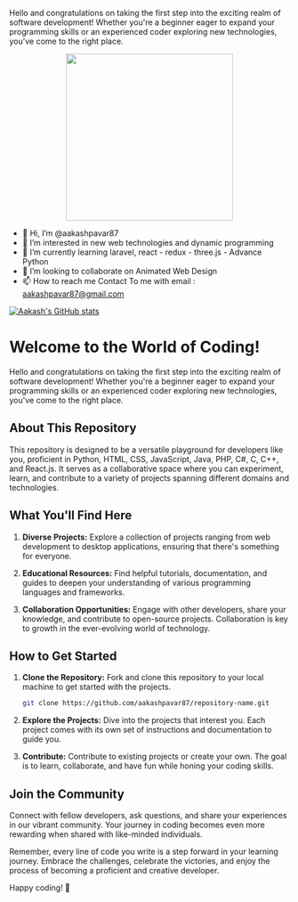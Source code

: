 <!---
aakashpavar87/aakashpavar87 is a ✨ special ✨ repository because its `README.md` (this file) appears on your GitHub profile.
You can click the Preview link to take a look at your changes.
--->
Hello and congratulations on taking the first step into the exciting realm of software development! Whether you're a beginner eager to expand your programming skills or an experienced coder exploring new technologies, you've come to the right place.
<p align="center">
    <img src="https://user-images.githubusercontent.com/74038190/235224431-e8c8c12e-6826-47f1-89fb-2ddad83b3abf.gif" width="300">
</p>



- 👋 Hi, I’m @aakashpavar87
- 👀 I’m interested in new web technologies and dynamic programming
- 🌱 I’m currently learning laravel, react - redux - three.js - Advance Python
- 💞️ I’m looking to collaborate on Animated Web Design
- 📫 How to reach me Contact To me with email : aakashpavar87@gmail.com



[![Aakash's GitHub stats](https://github-readme-stats.vercel.app/api?username=aakashpavar87)](https://github.com/anuraghazra/github-readme-stats)



# Welcome to the World of Coding!

Hello and congratulations on taking the first step into the exciting realm of software development! Whether you're a beginner eager to expand your programming skills or an experienced coder exploring new technologies, you've come to the right place.

## About This Repository

This repository is designed to be a versatile playground for developers like you, proficient in Python, HTML, CSS, JavaScript, Java, PHP, C#, C, C++, and React.js. It serves as a collaborative space where you can experiment, learn, and contribute to a variety of projects spanning different domains and technologies.

## What You'll Find Here

1. **Diverse Projects:** Explore a collection of projects ranging from web development to desktop applications, ensuring that there's something for everyone.

2. **Educational Resources:** Find helpful tutorials, documentation, and guides to deepen your understanding of various programming languages and frameworks.

3. **Collaboration Opportunities:** Engage with other developers, share your knowledge, and contribute to open-source projects. Collaboration is key to growth in the ever-evolving world of technology.

## How to Get Started

1. **Clone the Repository:** Fork and clone this repository to your local machine to get started with the projects.

    ```bash
    git clone https://github.com/aakashpavar87/repository-name.git
    ```

2. **Explore the Projects:** Dive into the projects that interest you. Each project comes with its own set of instructions and documentation to guide you.

3. **Contribute:** Contribute to existing projects or create your own. The goal is to learn, collaborate, and have fun while honing your coding skills.

## Join the Community

Connect with fellow developers, ask questions, and share your experiences in our vibrant community. Your journey in coding becomes even more rewarding when shared with like-minded individuals.

Remember, every line of code you write is a step forward in your learning journey. Embrace the challenges, celebrate the victories, and enjoy the process of becoming a proficient and creative developer.

Happy coding! 🚀
